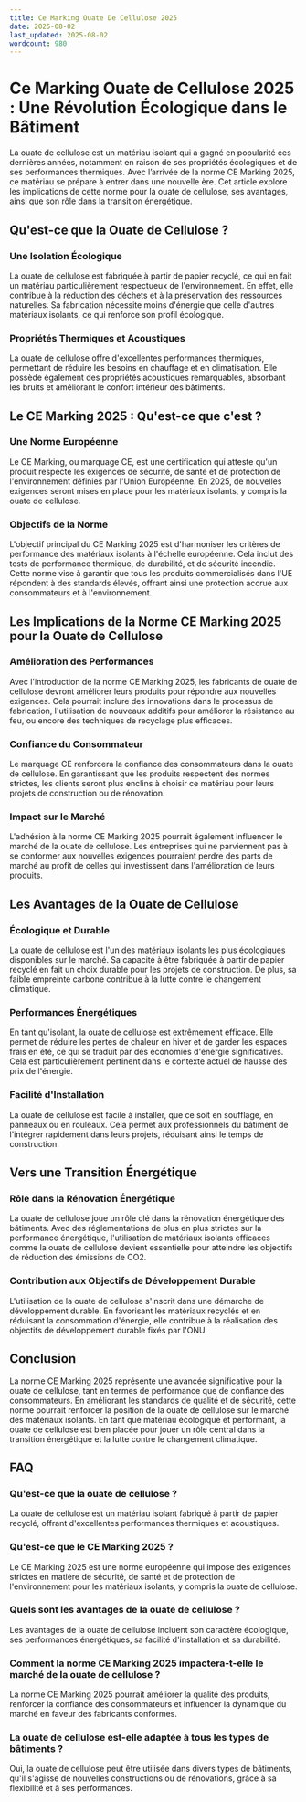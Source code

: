 ```yaml
---
title: Ce Marking Ouate De Cellulose 2025
date: 2025-08-02
last_updated: 2025-08-02
wordcount: 980
---
```


# Ce Marking Ouate de Cellulose 2025 : Une Révolution Écologique dans le Bâtiment

La ouate de cellulose est un matériau isolant qui a gagné en popularité ces dernières années, notamment en raison de ses propriétés écologiques et de ses performances thermiques. Avec l’arrivée de la norme CE Marking 2025, ce matériau se prépare à entrer dans une nouvelle ère. Cet article explore les implications de cette norme pour la ouate de cellulose, ses avantages, ainsi que son rôle dans la transition énergétique.

## Qu'est-ce que la Ouate de Cellulose ?

### Une Isolation Écologique

La ouate de cellulose est fabriquée à partir de papier recyclé, ce qui en fait un matériau particulièrement respectueux de l'environnement. En effet, elle contribue à la réduction des déchets et à la préservation des ressources naturelles. Sa fabrication nécessite moins d'énergie que celle d'autres matériaux isolants, ce qui renforce son profil écologique.

### Propriétés Thermiques et Acoustiques

La ouate de cellulose offre d'excellentes performances thermiques, permettant de réduire les besoins en chauffage et en climatisation. Elle possède également des propriétés acoustiques remarquables, absorbant les bruits et améliorant le confort intérieur des bâtiments.

## Le CE Marking 2025 : Qu'est-ce que c'est ?

### Une Norme Européenne

Le CE Marking, ou marquage CE, est une certification qui atteste qu'un produit respecte les exigences de sécurité, de santé et de protection de l'environnement définies par l'Union Européenne. En 2025, de nouvelles exigences seront mises en place pour les matériaux isolants, y compris la ouate de cellulose.

### Objectifs de la Norme

L'objectif principal du CE Marking 2025 est d'harmoniser les critères de performance des matériaux isolants à l'échelle européenne. Cela inclut des tests de performance thermique, de durabilité, et de sécurité incendie. Cette norme vise à garantir que tous les produits commercialisés dans l'UE répondent à des standards élevés, offrant ainsi une protection accrue aux consommateurs et à l'environnement.

## Les Implications de la Norme CE Marking 2025 pour la Ouate de Cellulose

### Amélioration des Performances

Avec l'introduction de la norme CE Marking 2025, les fabricants de ouate de cellulose devront améliorer leurs produits pour répondre aux nouvelles exigences. Cela pourrait inclure des innovations dans le processus de fabrication, l'utilisation de nouveaux additifs pour améliorer la résistance au feu, ou encore des techniques de recyclage plus efficaces.

### Confiance du Consommateur

Le marquage CE renforcera la confiance des consommateurs dans la ouate de cellulose. En garantissant que les produits respectent des normes strictes, les clients seront plus enclins à choisir ce matériau pour leurs projets de construction ou de rénovation.

### Impact sur le Marché

L'adhésion à la norme CE Marking 2025 pourrait également influencer le marché de la ouate de cellulose. Les entreprises qui ne parviennent pas à se conformer aux nouvelles exigences pourraient perdre des parts de marché au profit de celles qui investissent dans l'amélioration de leurs produits.

## Les Avantages de la Ouate de Cellulose

### Écologique et Durable

La ouate de cellulose est l'un des matériaux isolants les plus écologiques disponibles sur le marché. Sa capacité à être fabriquée à partir de papier recyclé en fait un choix durable pour les projets de construction. De plus, sa faible empreinte carbone contribue à la lutte contre le changement climatique.

### Performances Énergétiques

En tant qu'isolant, la ouate de cellulose est extrêmement efficace. Elle permet de réduire les pertes de chaleur en hiver et de garder les espaces frais en été, ce qui se traduit par des économies d'énergie significatives. Cela est particulièrement pertinent dans le contexte actuel de hausse des prix de l'énergie.

### Facilité d'Installation

La ouate de cellulose est facile à installer, que ce soit en soufflage, en panneaux ou en rouleaux. Cela permet aux professionnels du bâtiment de l'intégrer rapidement dans leurs projets, réduisant ainsi le temps de construction.

## Vers une Transition Énergétique

### Rôle dans la Rénovation Énergétique

La ouate de cellulose joue un rôle clé dans la rénovation énergétique des bâtiments. Avec des réglementations de plus en plus strictes sur la performance énergétique, l'utilisation de matériaux isolants efficaces comme la ouate de cellulose devient essentielle pour atteindre les objectifs de réduction des émissions de CO2.

### Contribution aux Objectifs de Développement Durable

L'utilisation de la ouate de cellulose s'inscrit dans une démarche de développement durable. En favorisant les matériaux recyclés et en réduisant la consommation d'énergie, elle contribue à la réalisation des objectifs de développement durable fixés par l'ONU.

## Conclusion

La norme CE Marking 2025 représente une avancée significative pour la ouate de cellulose, tant en termes de performance que de confiance des consommateurs. En améliorant les standards de qualité et de sécurité, cette norme pourrait renforcer la position de la ouate de cellulose sur le marché des matériaux isolants. En tant que matériau écologique et performant, la ouate de cellulose est bien placée pour jouer un rôle central dans la transition énergétique et la lutte contre le changement climatique.

## FAQ

### Qu'est-ce que la ouate de cellulose ?

La ouate de cellulose est un matériau isolant fabriqué à partir de papier recyclé, offrant d'excellentes performances thermiques et acoustiques.

### Qu'est-ce que le CE Marking 2025 ?

Le CE Marking 2025 est une norme européenne qui impose des exigences strictes en matière de sécurité, de santé et de protection de l'environnement pour les matériaux isolants, y compris la ouate de cellulose.

### Quels sont les avantages de la ouate de cellulose ?

Les avantages de la ouate de cellulose incluent son caractère écologique, ses performances énergétiques, sa facilité d'installation et sa durabilité.

### Comment la norme CE Marking 2025 impactera-t-elle le marché de la ouate de cellulose ?

La norme CE Marking 2025 pourrait améliorer la qualité des produits, renforcer la confiance des consommateurs et influencer la dynamique du marché en faveur des fabricants conformes.

### La ouate de cellulose est-elle adaptée à tous les types de bâtiments ?

Oui, la ouate de cellulose peut être utilisée dans divers types de bâtiments, qu'il s'agisse de nouvelles constructions ou de rénovations, grâce à sa flexibilité et à ses performances.